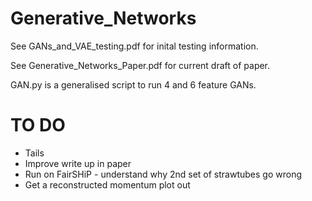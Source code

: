 # Generative_Networks

See GANs_and_VAE_testing.pdf for inital testing information.

See Generative_Networks_Paper.pdf for current draft of paper. 

GAN.py is a generalised script to run 4 and 6 feature GANs.

# TO DO

* Tails
* Improve write up in paper
* Run on FairSHiP - understand why 2nd set of strawtubes go wrong
* Get a reconstructed momentum plot out
